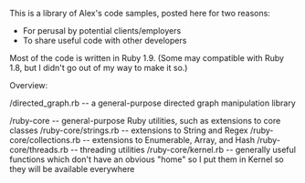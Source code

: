 This is a library of Alex's code samples, posted here for two reasons:

- For perusal by potential clients/employers
- To share useful code with other developers

Most of the code is written in Ruby 1.9. (Some may compatible with Ruby 1.8, but I didn't go out of my way to make it so.)

Overview:

/directed_graph.rb        -- a general-purpose directed graph manipulation library

/ruby-core                -- general-purpose Ruby utilities, such as extensions to core classes
/ruby-core/strings.rb     -- extensions to String and Regex
/ruby-core/collections.rb -- extensions to Enumerable, Array, and Hash
/ruby-core/threads.rb     -- threading utilities
/ruby-core/kernel.rb      -- generally useful functions which don't have an obvious "home"
                             so I put them in Kernel so they will be available everywhere